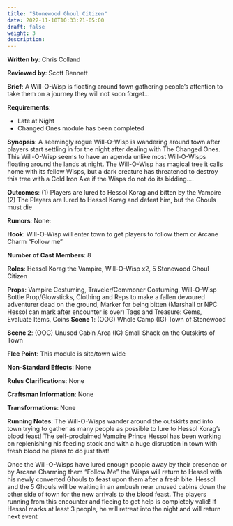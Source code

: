 ```yaml
---
title: "Stonewood Ghoul Citizen"
date: 2022-11-10T10:33:21-05:00
draft: false
weight: 3
description:
---
```


**Written by**: Chris Colland

**Reviewed by**: Scott Bennett

**Brief**:  A Will-O-Wisp is floating around town gathering people’s attention to take them on a journey they will not soon forget…

**Requirements**: 

- Late at Night
- Changed Ones module has been completed

**Synopsis**: A seemingly rogue Will-O-Wisp is wandering around town after players start settling in for the night after dealing with The Changed Ones. This Will-O-Wisp seems to have an agenda unlike most Will-O-Wisps floating around the lands at night. The Will-O-Wisp has magical tree it calls home with its fellow Wisps, but a dark creature has threatened to destroy this tree with a Cold Iron Axe if the Wisps do not do its bidding….

**Outcomes**: 
(1) Players are lured to Hessol Korag and bitten by the Vampire
(2) The Players are lured to Hessol Korag and defeat him, but the Ghouls must die

**Rumors**: None:

**Hook**: Will-O-Wisp will enter town to get players to follow them or Arcane Charm “Follow me” 

**Number of Cast Members**: 8

**Roles**: Hessol Korag the Vampire, Will-O-Wisp x2, 5 Stonewood Ghoul Citizen

**Props**: Vampire Costuming, Traveler/Commoner Costuming, Will-O-Wisp Bottle Prop/Glowsticks, Clothing and Reps to make a fallen devoured adventurer dead on the ground, Marker for being bitten (Marshall or NPC Hessol can mark after encounter is over)
Tags and Treasure: Gems, Evaluate Items, Coins
**Scene 1**: (OOG) Whole Camp (IG) Town of Stonewood

**Scene 2**: (OOG) Unused Cabin Area (IG) Small Shack on the Outskirts of Town

**Flee Point**: This module is site/town wide

**Non-Standard Effects**: None

**Rules Clarifications**: None

**Craftsman Information**: None

**Transformations**: None

**Running Notes**: The Will-O-Wisps wander around the outskirts and into town trying to gather as many people as possible to lure to Hessol Korag’s blood feast! The self-proclaimed Vampire Prince Hessol has been working on replenishing his feeding stock and with a huge disruption in town with fresh blood he plans to do just that! 

Once the Will-O-Wisps have lured enough people away by their presence or by Arcane Charming them “Follow Me” the Wisps will return to Hessol with his newly converted Ghouls to feast upon them after a fresh bite. Hessol and the 5 Ghouls will be waiting in an ambush near unused cabins down the other side of town for the new arrivals to the blood feast. The players running from this encounter and fleeing to get help is completely valid! If Hessol marks at least 3 people, he will retreat into the night and will return next event
